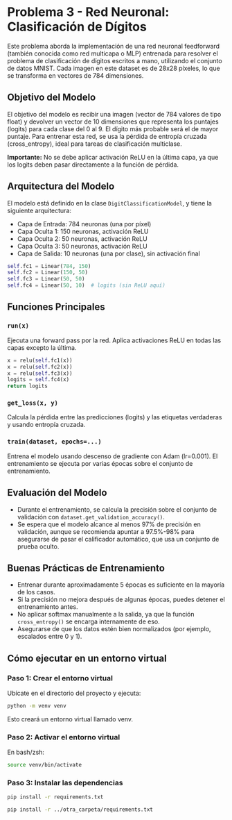 # Problema 3 - Red Neuronal: Clasificación de Dígitos

Este problema aborda la implementación de una red neuronal feedforward (también conocida como red multicapa o MLP) entrenada para resolver el problema de clasificación de dígitos escritos a mano, utilizando el conjunto de datos MNIST. Cada imagen en este dataset es de 28x28 píxeles, lo que se transforma en vectores de 784 dimensiones.

## Objetivo del Modelo

El objetivo del modelo es recibir una imagen (vector de 784 valores de tipo float) y devolver un vector de 10 dimensiones que representa los puntajes (logits) para cada clase del 0 al 9. El dígito más probable será el de mayor puntaje. Para entrenar esta red, se usa la pérdida de entropía cruzada (cross_entropy), ideal para tareas de clasificación multiclase.

**Importante:** No se debe aplicar activación ReLU en la última capa, ya que los logits deben pasar directamente a la función de pérdida.

## Arquitectura del Modelo

El modelo está definido en la clase `DigitClassificationModel`, y tiene la siguiente arquitectura:

- Capa de Entrada: 784 neuronas (una por píxel)
- Capa Oculta 1: 150 neuronas, activación ReLU
- Capa Oculta 2: 50 neuronas, activación ReLU
- Capa Oculta 3: 50 neuronas, activación ReLU
- Capa de Salida: 10 neuronas (una por clase), sin activación final

```python
self.fc1 = Linear(784, 150)
self.fc2 = Linear(150, 50)
self.fc3 = Linear(50, 50)
self.fc4 = Linear(50, 10)  # logits (sin ReLU aquí)
```

## Funciones Principales

### `run(x)`
Ejecuta una forward pass por la red. Aplica activaciones ReLU en todas las capas excepto la última.

```python
x = relu(self.fc1(x))
x = relu(self.fc2(x))
x = relu(self.fc3(x))
logits = self.fc4(x)
return logits
```

### `get_loss(x, y)`
Calcula la pérdida entre las predicciones (logits) y las etiquetas verdaderas y usando entropía cruzada.

### `train(dataset, epochs=...)`
Entrena el modelo usando descenso de gradiente con Adam (lr=0.001). El entrenamiento se ejecuta por varias épocas sobre el conjunto de entrenamiento.

## Evaluación del Modelo

- Durante el entrenamiento, se calcula la precisión sobre el conjunto de validación con `dataset.get_validation_accuracy()`.
- Se espera que el modelo alcance al menos 97% de precisión en validación, aunque se recomienda apuntar a 97.5%-98% para asegurarse de pasar el calificador automático, que usa un conjunto de prueba oculto.

## Buenas Prácticas de Entrenamiento

- Entrenar durante aproximadamente 5 épocas es suficiente en la mayoría de los casos.
- Si la precisión no mejora después de algunas épocas, puedes detener el entrenamiento antes.
- No aplicar softmax manualmente a la salida, ya que la función `cross_entropy()` se encarga internamente de eso.
- Asegurarse de que los datos estén bien normalizados (por ejemplo, escalados entre 0 y 1).


## Cómo ejecutar en un entorno virtual

### Paso 1: Crear el entorno virtual

Ubícate en el directorio del proyecto y ejecuta:

```bash
python -m venv venv
```

Esto creará un entorno virtual llamado venv.

### Paso 2: Activar el entorno virtual

En bash/zsh:

```bash
source venv/bin/activate
```


### Paso 3: Instalar las dependencias


```bash
pip install -r requirements.txt
```


```bash
pip install -r ../otra_carpeta/requirements.txt
```

```
